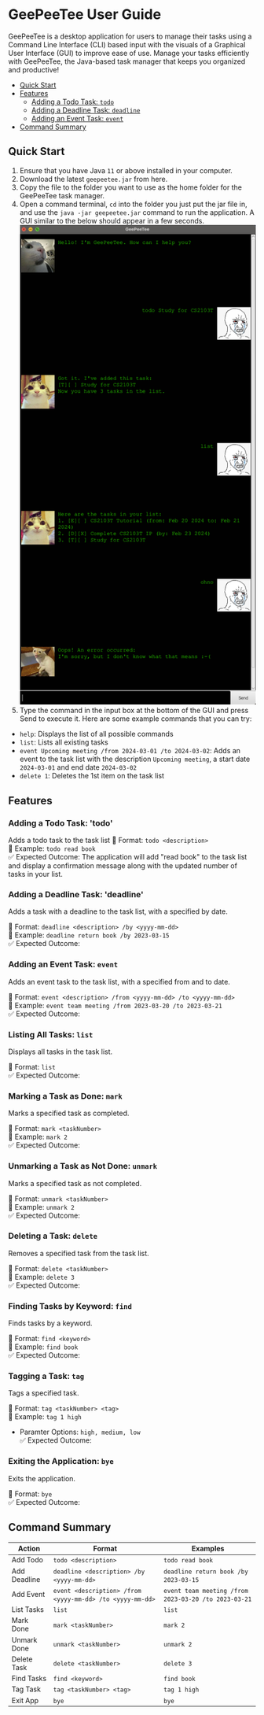 # GeePeeTee User Guide

GeePeeTee is a desktop application for users to manage their tasks using a Command Line Interface (CLI) based input with the visuals of a Graphical User Interface (GUI) to improve ease of use. Manage your tasks efficiently with GeePeeTee, the Java-based task manager that keeps you organized and productive!

- [Quick Start](#Quick-Start)
- [Features](#Features)
  - [Adding a Todo Task: `todo`](#Adding-a-Todo-Task)
  - [Adding a Deadline Task: `deadline`](#Adding-a-Deadline-Task)
  - [Adding an Event Task: `event`](#Adding-an-Event-Task)
- [Command Summary](#Command-Summary)
## Quick Start
1. Ensure that you have Java `11` or above installed in your computer.
2. Download the latest `geepeetee.jar` from here.
3. Copy the file to the folder you want to use as the home folder for the GeePeeTee task manager.
4. Open a command terminal, `cd` into the folder you just put the jar file in, and use the `java -jar geepeetee.jar` command to run the application. A GUI similar to the below should appear in a few seconds.
![Alt GeePeeTee](/docs/Ui.png)
5. Type the command in the input box at the bottom of the GUI and press Send to execute it. Here are some example commands that you can try:
- `help`: Displays the list of all possible commands
- `list`: Lists all existing tasks
- `event Upcoming meeting /from 2024-03-01 /to 2024-03-02`: Adds an event to the task list with the description `Upcoming meeting`, a start date `2024-03-01` and end date `2024-03-02`
- `delete 1`: Deletes the 1st item on the task list


## Features

### Adding a Todo Task: 'todo'
Adds a todo task to the task list
🔹 Format: `todo <description>`<br>
🌟 Example: `todo read book`<br>
✅ Expected Outcome: The application will add "read book" to the task list and display a confirmation message along with the updated number of tasks in your list.

### Adding a Deadline Task: 'deadline'
Adds a task with a deadline to the task list, with a specified by date.

🔹 Format: `deadline <description> /by <yyyy-mm-dd>`<br>
🌟 Example: `deadline return book /by 2023-03-15`<br>
✅ Expected Outcome: 

### Adding an Event Task: `event`

Adds an event task to the task list, with a specified from and to date.

🔹 Format: `event <description> /from <yyyy-mm-dd> /to <yyyy-mm-dd>`<br>
🌟 Example: `event team meeting /from 2023-03-20 /to 2023-03-21`<br>
✅ Expected Outcome: 

### Listing All Tasks: `list`

Displays all tasks in the task list.

🔹 Format: `list`<br>
✅ Expected Outcome: 

### Marking a Task as Done: `mark`

Marks a specified task as completed.

🔹 Format: `mark <taskNumber>`<br>
🌟 Example: `mark 2`<br>
✅ Expected Outcome: 

### Unmarking a Task as Not Done: `unmark`

Marks a specified task as not completed.

🔹 Format: `unmark <taskNumber>`<br>
🌟 Example: `unmark 2`<br>
✅ Expected Outcome: 

### Deleting a Task: `delete`

Removes a specified task from the task list.

🔹 Format: `delete <taskNumber>`<br>
🌟 Example: `delete 3`<br>
✅ Expected Outcome: 

### Finding Tasks by Keyword: `find`

Finds tasks by a keyword.

🔹 Format: `find <keyword>`<br>
🌟 Example: `find book`<br>
✅ Expected Outcome: 

### Tagging a Task: `tag`

Tags a specified task.

🔹 Format: `tag <taskNumber> <tag>`<br>
🌟 Example: `tag 1 high`<br>
- Paramter Options: `high, medium, low`<br>
✅ Expected Outcome:

### Exiting the Application: `bye`

Exits the application.

🔹 Format: `bye`<br>
✅ Expected Outcome: 

## Command Summary
| Action        | Format                                                  | Examples|
|---------------|---------------------------------------------------------|-----------------|
| Add Todo      | `todo <description>`                                    | `todo read book`|
| Add Deadline  | `deadline <description> /by <yyyy-mm-dd>`               | `deadline return book /by 2023-03-15` |
| Add Event     | `event <description> /from <yyyy-mm-dd> /to <yyyy-mm-dd>` | `event team meeting /from 2023-03-20 /to 2023-03-21` |
| List Tasks    | `list`                                                  | `list`|
| Mark Done     | `mark <taskNumber>`                                     | `mark 2`|
| Unmark Done   | `unmark <taskNumber>`                                   | `unmark 2`|
| Delete Task   | `delete <taskNumber>`                                   | `delete 3`|
| Find Tasks    | `find <keyword>`                                        | `find book`|
| Tag Task      | `tag <taskNumber> <tag>`                                | `tag 1 high`|
| Exit App      | `bye`                                                   | `bye`|

